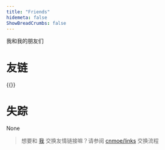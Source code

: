 ```yaml
---
title: "Friends"
hidemeta: false
ShowBreadCrumbs: false
---
```

我和我的朋友们

# 友链

{{<friend name="姜饼" url="https://jambing.cn/" logo="src/jambing.cn.webp" word="云胡不喜，悦喜成安。" >}}

# 失踪

None

> 想要和 [我](https://blog.yuanmoe.com/) 交换友情链接嘛？请参阅 [cnmoe/links](https://github.com/cnmoe/links#readme) 交换流程
